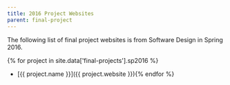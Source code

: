 ```yaml
---
title: 2016 Project Websites
parent: final-project
---
```


The following list of final project websites is from Software Design in Spring
2016.

<div class="data-proofer-ignore" markdown="1">

{% for project in site.data['final-projects'].sp2016 %}
* [{{ project.name }}]({{ project.website }}){% endfor %}

</div>
